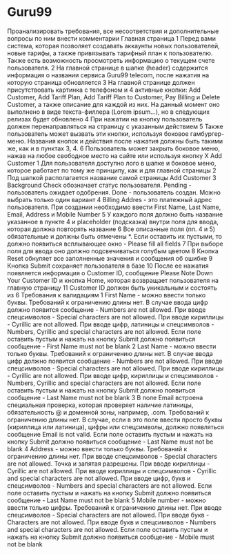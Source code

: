 # Guru99
Проанализировать требования, все несоответствия и дополнительные вопросы по ним внести комментарии
	Главная страница
1	Перед вами система, которая позволяет создавать аккаунты новых пользователей, новые тарифы, а также привязывать тарифный план к пользователю. Также есть возможность просмотреть информацию о текущем счете пользователя.
2	На главной странице в шапке (header) содержится информация о названии сервиса Guru99 telecom, после нажатия на которую страница обновляется
3	На главной странице должен присутствовать картинка с телефоном и 4 активные кнопки: Add Customer, Add Tariff Plan, Add Tariff Plan to Customer, Pay Billing и Delete Customer, а также описание для каждой из них. На данный момент оно выполнено в виде текста-филлера (Lorem ipsum...), но в следующих релизах будет обновлено
4	При нажатии на кнопку пользователь должен перенаправляться на страницу с указанным действием
5	Также пользователь может вызвать эти кнопки, используя боковое гамбургер-меню. Названия кнопок и действия после нажатия должны быть такими же, как и в пунктах 3, 4.
6	Пользователь может закрыть боковое меню, нажав на любое свободное место на сайте или используя кнопку X
	Add Customer
1	Для пользователя доступно лого в шапке и боковое меню, которое работает по тому же принципу, как и для главной страницы
2	Под шапкой располагается название самой страницы Add Customer
3	Background Check обозначает статус пользователя. Pending - пользователь ожидает одобрения. Done - пользователь создан. Можно выбрать только один вариант
4	Billing Addres - это платежный адрес пользователя. При создании необходимо ввести First Name, Last Name, Email, Address и Mobile Number
5	У каждого поля должно быть название указанное в пункте 4 и placeholder (подсказка) внутри поля для ввода, которая должна повторять название
6	Все описанные поля (пп. 4 и 5) обязательные и должны быть отмечены *. Если оставить их пустыми, то должно появиться всплывающее окно - Please fill all fields
7	При выборе поля для ввода оно должно подсвечиваться голубым цветом
8	Кнопка Reset обнуляет все заполненные значения и сообщения об ошибке
9	Кнопка Submit сохраняет пользователя в базе
10	После ее нажатия появляется информация о Customer ID, сообщение Please Note Down Your Customer ID и кнопка Home, которая возвращает пользователя на главную страницу
11	Customer ID должен быть уникальным и состоять из 6
	Требования к валидациям
1	First Name - можно ввести только буквы. Требований к ограничению длины нет. В случае ввода цифр должно появится сообщение - Numbers are not allowed. При вводе спецсимволов - Special characters are not allowed. При вводе кириллицы - Cyrillic are not allowed. При вводе цифр, латиницы и спецсимволов - Numbers, Cyrillic and special characters are not allowed. Если поле оставить пустым и нажать на кнопку Submit должно появиться сообщение - First Name must not be blank
2	Last Name - можно ввести только буквы. Требований к ограничению длины нет. В случае ввода цифр должно появится сообщение - Numbers are not allowed. При вводе спецсимволов - Special characters are not allowed. При вводе кириллицы - Cyrillic are not allowed. При вводе цифр, кириллицы и спецсимволов - Numbers, Cyrillic and special characters are not allowed. Если поле оставить пустым и нажать на кнопку Submit должно появиться сообщение - Last Name must not be blank
3	В поле Email встроена специальная проверка, которая проверяет наличие латиницы, обязательность @ и доменной зоны, например, .com. Требований к ограничению длины нет. В случае, если в это поле ввести просто буквы (кириллица или латиница), цифры или спецсимволы, должно появляться сообщение Email is not valid. Если поле оставить пустым и нажать на кнопку Submit должно появиться сообщение - Last Name must not be blank
4	Address - можно ввести только буквы. Требований к ограничению длины нет. При вводе спецсимволов - Special characters are not allowed. Точка и запятая разрешены. При вводе кириллицы - Cyrillic are not allowed. При вводе кириллицы и спецсимволов - Cyrillic and special characters are not allowed. При вводе цифр, букв и спецсимволов - Numbers and special characters are not allowed. Если поле оставить пустым и нажать на кнопку Submit должно появиться сообщение - Last Name must not be blank
5	Mobile number - можно ввести только цифры. Требований к ограничению длины нет. При вводе спецсимволов - Special characters are not allowed. При вводе букв - Characters are not allowed. При вводе букв и спецсимволов - Numbers and special characters are not allowed. Если поле оставить пустым и нажать на кнопку Submit должно появиться сообщение - Mobile must not be blank
